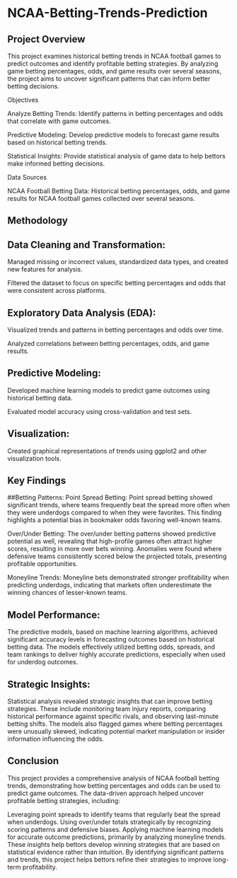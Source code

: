 # NCAA-Betting-Trends-Prediction

## Project Overview

This project examines historical betting trends in NCAA football games to predict outcomes and identify profitable betting strategies. By analyzing game betting percentages, odds, and game results over several seasons, the project aims to uncover significant patterns that can inform better betting decisions.

Objectives

Analyze Betting Trends: Identify patterns in betting percentages and odds that correlate with game outcomes.

Predictive Modeling: Develop predictive models to forecast game results based on historical betting trends.

Statistical Insights: Provide statistical analysis of game data to help bettors make informed betting decisions.

Data Sources

NCAA Football Betting Data: Historical betting percentages, odds, and game results for NCAA football games collected over several seasons.

## Methodology

## Data Cleaning and Transformation:

Managed missing or incorrect values, standardized data types, and created new features for analysis.

Filtered the dataset to focus on specific betting percentages and odds that were consistent across platforms.

## Exploratory Data Analysis (EDA):

Visualized trends and patterns in betting percentages and odds over time.

Analyzed correlations between betting percentages, odds, and game results.

## Predictive Modeling:

Developed machine learning models to predict game outcomes using historical betting data.

Evaluated model accuracy using cross-validation and test sets.

## Visualization:

Created graphical representations of trends using ggplot2 and other visualization tools.

## Key Findings

##Betting Patterns:
Point Spread Betting: Point spread betting showed significant trends, where teams frequently beat the spread more often when they were underdogs compared to when they were favorites. This finding highlights a potential bias in bookmaker odds 
favoring well-known teams.

Over/Under Betting: The over/under betting patterns showed predictive potential as well, revealing that high-profile games often attract higher scores, resulting in more over bets winning. Anomalies were found where defensive teams consistently scored below the projected totals, presenting profitable opportunities.

Moneyline Trends: Moneyline bets demonstrated stronger profitability when predicting underdogs, indicating that markets often underestimate the winning chances of lesser-known teams.

## Model Performance:

The predictive models, based on machine learning algorithms, achieved significant accuracy levels in forecasting outcomes based on historical betting data. The models effectively utilized betting odds, spreads, and team rankings to deliver highly accurate predictions, especially when used for underdog outcomes.

## Strategic Insights:

Statistical analysis revealed strategic insights that can improve betting strategies. These include monitoring team injury reports, comparing historical performance against specific rivals, and observing last-minute betting shifts. The models also flagged games where betting percentages were unusually skewed, indicating potential market manipulation or insider information influencing the odds.

## Conclusion

This project provides a comprehensive analysis of NCAA football betting trends, demonstrating how betting percentages and odds can be used to predict game outcomes. The data-driven approach helped uncover profitable betting strategies, including:

Leveraging point spreads to identify teams that regularly beat the spread when underdogs.
Using over/under totals strategically by recognizing scoring patterns and defensive biases.
Applying machine learning models for accurate outcome predictions, primarily by analyzing moneyline trends.
These insights help bettors develop winning strategies that are based on statistical evidence rather than intuition. By identifying significant patterns and trends, this project helps bettors refine their strategies to improve long-term profitability.

